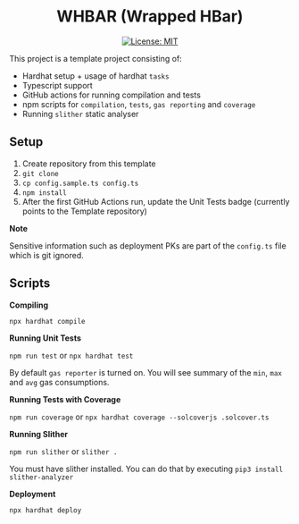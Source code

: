 <div align="center">

# WHBAR (Wrapped HBar) 

[![License: MIT](https://img.shields.io/badge/License-MIT-yellow.svg)](https://opensource.org/licenses/MIT)
<!--- [![UnitTests](https://github.com/LimeChain/SmartContracts-Template/actions/workflows/unit-tests.yaml/badge.svg?branch=main)](https://github.com/LimeChain/SmartContracts-Template/actions/workflows/unit-tests.yaml) -->

</div>

This project is a template project consisting of:
- Hardhat setup + usage of hardhat `tasks`
- Typescript support
- GitHub actions for running compilation and tests 
- npm scripts for `compilation`, `tests`, `gas reporting` and `coverage`
- Running `slither` static analyser

## Setup

1. Create repository from this template
2. `git clone`
3. `cp config.sample.ts config.ts`
4. `npm install`
5. After the first GitHub Actions run, update the Unit Tests badge (currently points to the Template repository)

**Note**

Sensitive information such as deployment PKs are part of the `config.ts` file which is git ignored. 

## Scripts

**Compiling**

`npx hardhat compile`

**Running Unit Tests**

`npm run test` or `npx hardhat test`

By default `gas reporter` is turned on. You will see summary of the `min`, `max` and `avg` gas consumptions.

**Running Tests with Coverage**

`npm run coverage` or `npx hardhat coverage --solcoverjs .solcover.ts`

**Running Slither**

`npm run slither` or `slither .`

You must have slither installed. You can do that by executing `pip3 install slither-analyzer`

**Deployment**

`npx hardhat deploy`